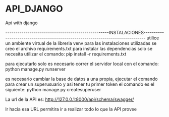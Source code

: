 # API_DJANGO
Api with django

---------------------------------------------------INSTALACIONES-------------------------------------------------------------------------------
utilice un ambiente virtual de la libreria venv
para las instalaciones utilizadas se creo el archivo requirements.txt para instalar las dependencias solo se necesita utilizar el comando:
pip install -r requirements.txt

para ejecutarlo solo es necesario correr el servidor local con el comando:
python manage.py runserver

es necesario cambiar la base de datos a una propia, ejecutar el comando para crear un superusuario y asi tener tu primer token
el comando es el siguiente: python manage.py createsuperuser

La url de la API es:
http://127.0.0.1:8000/api/schema/swagger/

Ir hacia esa URL permitira ir a realizar todo lo que la API provee
